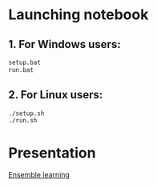 # Launching notebook

## 1. For Windows users:

```bash
setup.bat
run.bat
```

## 2. For Linux users:
```bash
./setup.sh
./run.sh
```

# Presentation

[Ensemble learning](https://docs.google.com/presentation/d/1e8yz7-lnhLpA9Q8XLHkRww58BKu1mhdyGm6lTqzsD74/edit?usp=sharing) 